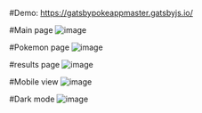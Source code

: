 #Demo:
https://gatsbypokeappmaster.gatsbyjs.io/

#Main page
![image](https://github.com/KimberlyPG/gatsby-pokeapp/assets/65067847/a3e2f289-fbfa-420e-86cf-ee00e98d1d0e)

#Pokemon page
![image](https://user-images.githubusercontent.com/65067847/224187950-005bb9da-85f6-4dfc-b3a6-eab7d379f502.png)

#results page
![image](https://user-images.githubusercontent.com/65067847/224188037-30229704-bdbd-4b53-9b5f-3f177146d320.png)

#Mobile view
![image](https://github.com/KimberlyPG/gatsby-pokeapp/assets/65067847/c8f9c6ea-614d-48cb-be22-8408627e65b7)

#Dark mode
![image](https://github.com/KimberlyPG/gatsby-pokeapp/assets/65067847/dbb7ff89-c26a-4081-928c-56c6354d709a)




